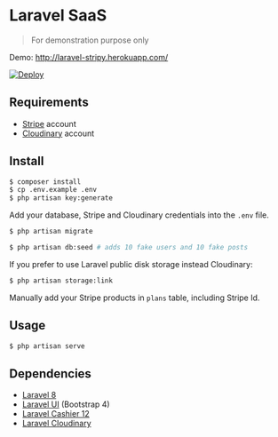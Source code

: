 # Laravel SaaS

> For demonstration purpose only

Demo: http://laravel-stripy.herokuapp.com/

[![Deploy](https://www.herokucdn.com/deploy/button.svg)](https://heroku.com/deploy)

## Requirements

- [Stripe](https://stripe.com/fr) account
- [Cloudinary](https://cloudinary.com/) account

## Install

```bash
$ composer install
$ cp .env.example .env
$ php artisan key:generate
```

Add your database, Stripe and Cloudinary credentials into the `.env` file.

```bash
$ php artisan migrate
```

```bash
$ php artisan db:seed # adds 10 fake users and 10 fake posts
```

If you prefer to use Laravel public disk storage instead Cloudinary:

```bash
$ php artisan storage:link
```

Manually add your Stripe products in `plans` table, including Stripe Id.

## Usage

```bash
$ php artisan serve
```

## Dependencies

- [Laravel 8](https://laravel.com/)
- [Laravel UI](https://github.com/laravel/ui) (Bootstrap 4)
- [Laravel Cashier 12](https://laravel.com/docs/8.x/billing)
- [Laravel Cloudinary](https://github.com/cloudinary-labs/cloudinary-laravel)
